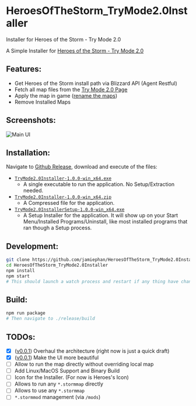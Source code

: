 # HeroesOfTheStorm_TryMode2.0Installer
Installer for Heroes of the Storm - Try Mode 2.0

A Simple Installer for [Heroes of the Storm - Try Mode 2.0](https://jamiephan.github.io/HeroesOfTheStorm_TryMode2.0/)

## Features:

- Get Heroes of the Storm install path via Blizzard API (Agent Restful)
- Fetch all map files from the [Try Mode 2.0 Page](https://github.com/jamiephan/HeroesOfTheStorm_TryMode2.0/releases/latest)
- Apply the map in game ([rename the maps](https://jamiephan.github.io/HeroesOfTheStorm_TryMode2.0/install.html#runStormmap-customstormmap))
- Remove Installed Maps

## Screenshots:


![Main UI](https://i.imgur.com/hgEh7bI.png)

## Installation:

Navigate to [Github Release](https://github.com/jamiephan/HeroesOfTheStorm_TryMode2.0Installer/releases/latest), download and execute of the files:

- [`TryMode2.0Installer-1.0.0-win_x64.exe`](https://github.com/jamiephan/HeroesOfTheStorm_TryMode2.0Installer/releases/latest/download/TryMode2.0Installer-1.0.0-win_x64.exe)
  - A single executable to run the application. No Setup/Extraction needed.
- [`TryMode2.0Installer-1.0.0-win_x64.zip`](https://github.com/jamiephan/HeroesOfTheStorm_TryMode2.0Installer/releases/latest/download/TryMode2.0Installer-1.0.0-win_x64.zip)
  - A Compressed file for the application.
- [`TryMode2.0InstallerSetup-1.0.0-win_x64.exe`](https://github.com/jamiephan/HeroesOfTheStorm_TryMode2.0Installer/releases/latest/download/TryMode2.0InstallerSetup-1.0.0-win_x64.exe)
  - A Setup Installer for the application. It will show up on your Start Menu/Installed Programs/Uninstall, like most installed programs that ran though a Setup process.

## Development:

```bash
git clone https://github.com/jamiephan/HeroesOfTheStorm_TryMode2.0Installer.git
cd HeroesOfTheStorm_TryMode2.0Installer
npm install
npm start
# This should launch a watch process and restart if any thing have changed
```

## Build: 
```bash
npm run package
# Then navigate to ./release/build
```

## TODOs:

 - [x] ([v0.0.1](https://github.com/jamiephan/HeroesOfTheStorm_TryMode2.0Installer/tree/v0.0.1)) Overhaul the architecture (right now is just a quick draft)
 - [x] ([v0.0.1](https://github.com/jamiephan/HeroesOfTheStorm_TryMode2.0Installer/tree/v0.0.1)) Make the UI more beautiful
 - [ ] Allow to run the map directly without overriding local map
 - [ ] Add Linux/MacOS Support and Binary Build
 - [ ] Icon for the Installer. (For now is Heroes's Icon)
 - [ ] Allows to run any `*.stormmap` directly
 - [ ] Allows to use any `*.stormmap`
 - [ ] `*.stormmod` management (via `/mods`)
